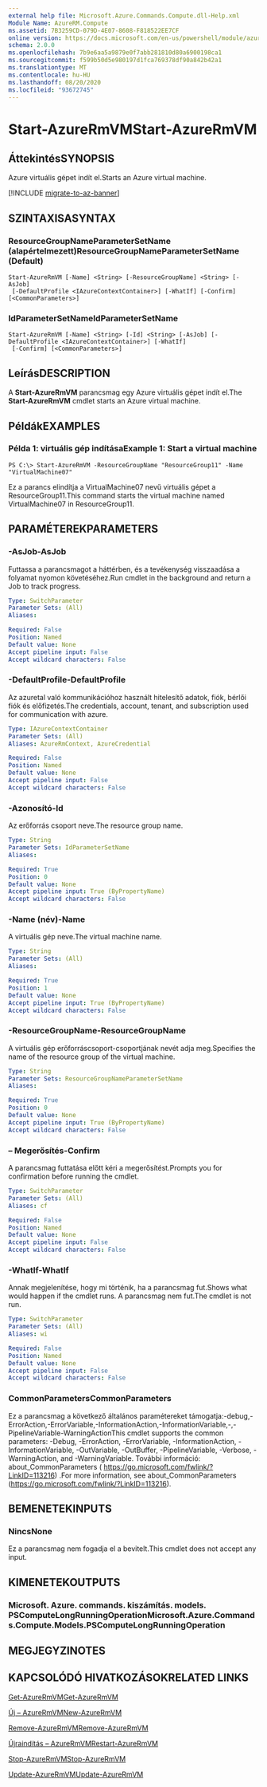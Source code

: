 ```yaml
---
external help file: Microsoft.Azure.Commands.Compute.dll-Help.xml
Module Name: AzureRM.Compute
ms.assetid: 7B3259CD-079D-4E07-8608-F818522EE7CF
online version: https://docs.microsoft.com/en-us/powershell/module/azurerm.compute/start-azurermvm
schema: 2.0.0
ms.openlocfilehash: 7b9e6aa5a9879e0f7abb281810d80a6900198ca1
ms.sourcegitcommit: f599b50d5e980197d1fca769378df90a842b42a1
ms.translationtype: MT
ms.contentlocale: hu-HU
ms.lasthandoff: 08/20/2020
ms.locfileid: "93672745"
---
```

# <span data-ttu-id="2ad30-101">Start-AzureRmVM</span><span class="sxs-lookup"><span data-stu-id="2ad30-101">Start-AzureRmVM</span></span>

## <span data-ttu-id="2ad30-102">Áttekintés</span><span class="sxs-lookup"><span data-stu-id="2ad30-102">SYNOPSIS</span></span>
<span data-ttu-id="2ad30-103">Azure virtuális gépet indít el.</span><span class="sxs-lookup"><span data-stu-id="2ad30-103">Starts an Azure virtual machine.</span></span>

[!INCLUDE [migrate-to-az-banner](../../includes/migrate-to-az-banner.md)]

## <span data-ttu-id="2ad30-104">SZINTAXISA</span><span class="sxs-lookup"><span data-stu-id="2ad30-104">SYNTAX</span></span>

### <span data-ttu-id="2ad30-105">ResourceGroupNameParameterSetName (alapértelmezett)</span><span class="sxs-lookup"><span data-stu-id="2ad30-105">ResourceGroupNameParameterSetName (Default)</span></span>
```
Start-AzureRmVM [-Name] <String> [-ResourceGroupName] <String> [-AsJob]
 [-DefaultProfile <IAzureContextContainer>] [-WhatIf] [-Confirm] [<CommonParameters>]
```

### <span data-ttu-id="2ad30-106">IdParameterSetName</span><span class="sxs-lookup"><span data-stu-id="2ad30-106">IdParameterSetName</span></span>
```
Start-AzureRmVM [-Name] <String> [-Id] <String> [-AsJob] [-DefaultProfile <IAzureContextContainer>] [-WhatIf]
 [-Confirm] [<CommonParameters>]
```

## <span data-ttu-id="2ad30-107">Leírás</span><span class="sxs-lookup"><span data-stu-id="2ad30-107">DESCRIPTION</span></span>
<span data-ttu-id="2ad30-108">A **Start-AzureRmVM** parancsmag egy Azure virtuális gépet indít el.</span><span class="sxs-lookup"><span data-stu-id="2ad30-108">The **Start-AzureRmVM** cmdlet starts an Azure virtual machine.</span></span>

## <span data-ttu-id="2ad30-109">Példák</span><span class="sxs-lookup"><span data-stu-id="2ad30-109">EXAMPLES</span></span>

### <span data-ttu-id="2ad30-110">Példa 1: virtuális gép indítása</span><span class="sxs-lookup"><span data-stu-id="2ad30-110">Example 1: Start a virtual machine</span></span>
```
PS C:\> Start-AzureRmVM -ResourceGroupName "ResourceGroup11" -Name "VirtualMachine07"
```

<span data-ttu-id="2ad30-111">Ez a parancs elindítja a VirtualMachine07 nevű virtuális gépet a ResourceGroup11.</span><span class="sxs-lookup"><span data-stu-id="2ad30-111">This command starts the virtual machine named VirtualMachine07 in ResourceGroup11.</span></span>

## <span data-ttu-id="2ad30-112">PARAMÉTEREK</span><span class="sxs-lookup"><span data-stu-id="2ad30-112">PARAMETERS</span></span>

### <span data-ttu-id="2ad30-113">-AsJob</span><span class="sxs-lookup"><span data-stu-id="2ad30-113">-AsJob</span></span>
<span data-ttu-id="2ad30-114">Futtassa a parancsmagot a háttérben, és a tevékenység visszaadása a folyamat nyomon követéséhez.</span><span class="sxs-lookup"><span data-stu-id="2ad30-114">Run cmdlet in the background and return a Job to track progress.</span></span>

```yaml
Type: SwitchParameter
Parameter Sets: (All)
Aliases:

Required: False
Position: Named
Default value: None
Accept pipeline input: False
Accept wildcard characters: False
```

### <span data-ttu-id="2ad30-115">-DefaultProfile</span><span class="sxs-lookup"><span data-stu-id="2ad30-115">-DefaultProfile</span></span>
<span data-ttu-id="2ad30-116">Az azuretal való kommunikációhoz használt hitelesítő adatok, fiók, bérlői fiók és előfizetés.</span><span class="sxs-lookup"><span data-stu-id="2ad30-116">The credentials, account, tenant, and subscription used for communication with azure.</span></span>

```yaml
Type: IAzureContextContainer
Parameter Sets: (All)
Aliases: AzureRmContext, AzureCredential

Required: False
Position: Named
Default value: None
Accept pipeline input: False
Accept wildcard characters: False
```

### <span data-ttu-id="2ad30-117">-Azonosító</span><span class="sxs-lookup"><span data-stu-id="2ad30-117">-Id</span></span>
<span data-ttu-id="2ad30-118">Az erőforrás csoport neve.</span><span class="sxs-lookup"><span data-stu-id="2ad30-118">The resource group name.</span></span>

```yaml
Type: String
Parameter Sets: IdParameterSetName
Aliases:

Required: True
Position: 0
Default value: None
Accept pipeline input: True (ByPropertyName)
Accept wildcard characters: False
```

### <span data-ttu-id="2ad30-119">-Name (név)</span><span class="sxs-lookup"><span data-stu-id="2ad30-119">-Name</span></span>
<span data-ttu-id="2ad30-120">A virtuális gép neve.</span><span class="sxs-lookup"><span data-stu-id="2ad30-120">The virtual machine name.</span></span>

```yaml
Type: String
Parameter Sets: (All)
Aliases:

Required: True
Position: 1
Default value: None
Accept pipeline input: True (ByPropertyName)
Accept wildcard characters: False
```

### <span data-ttu-id="2ad30-121">-ResourceGroupName</span><span class="sxs-lookup"><span data-stu-id="2ad30-121">-ResourceGroupName</span></span>
<span data-ttu-id="2ad30-122">A virtuális gép erőforráscsoport-csoportjának nevét adja meg.</span><span class="sxs-lookup"><span data-stu-id="2ad30-122">Specifies the name of the resource group of the virtual machine.</span></span>

```yaml
Type: String
Parameter Sets: ResourceGroupNameParameterSetName
Aliases:

Required: True
Position: 0
Default value: None
Accept pipeline input: True (ByPropertyName)
Accept wildcard characters: False
```

### <span data-ttu-id="2ad30-123">– Megerősítés</span><span class="sxs-lookup"><span data-stu-id="2ad30-123">-Confirm</span></span>
<span data-ttu-id="2ad30-124">A parancsmag futtatása előtt kéri a megerősítést.</span><span class="sxs-lookup"><span data-stu-id="2ad30-124">Prompts you for confirmation before running the cmdlet.</span></span>

```yaml
Type: SwitchParameter
Parameter Sets: (All)
Aliases: cf

Required: False
Position: Named
Default value: None
Accept pipeline input: False
Accept wildcard characters: False
```

### <span data-ttu-id="2ad30-125">-WhatIf</span><span class="sxs-lookup"><span data-stu-id="2ad30-125">-WhatIf</span></span>
<span data-ttu-id="2ad30-126">Annak megjelenítése, hogy mi történik, ha a parancsmag fut.</span><span class="sxs-lookup"><span data-stu-id="2ad30-126">Shows what would happen if the cmdlet runs.</span></span> <span data-ttu-id="2ad30-127">A parancsmag nem fut.</span><span class="sxs-lookup"><span data-stu-id="2ad30-127">The cmdlet is not run.</span></span>

```yaml
Type: SwitchParameter
Parameter Sets: (All)
Aliases: wi

Required: False
Position: Named
Default value: None
Accept pipeline input: False
Accept wildcard characters: False
```

### <span data-ttu-id="2ad30-128">CommonParameters</span><span class="sxs-lookup"><span data-stu-id="2ad30-128">CommonParameters</span></span>
<span data-ttu-id="2ad30-129">Ez a parancsmag a következő általános paramétereket támogatja:-debug,-ErrorAction,-ErrorVariable,-InformationAction,-InformationVariable,-,-PipelineVariable-WarningAction</span><span class="sxs-lookup"><span data-stu-id="2ad30-129">This cmdlet supports the common parameters: -Debug, -ErrorAction, -ErrorVariable, -InformationAction, -InformationVariable, -OutVariable, -OutBuffer, -PipelineVariable, -Verbose, -WarningAction, and -WarningVariable.</span></span> <span data-ttu-id="2ad30-130">További információ: about_CommonParameters ( https://go.microsoft.com/fwlink/?LinkID=113216) .</span><span class="sxs-lookup"><span data-stu-id="2ad30-130">For more information, see about_CommonParameters (https://go.microsoft.com/fwlink/?LinkID=113216).</span></span>

## <span data-ttu-id="2ad30-131">BEMENETEK</span><span class="sxs-lookup"><span data-stu-id="2ad30-131">INPUTS</span></span>

### <span data-ttu-id="2ad30-132">Nincs</span><span class="sxs-lookup"><span data-stu-id="2ad30-132">None</span></span>
<span data-ttu-id="2ad30-133">Ez a parancsmag nem fogadja el a bevitelt.</span><span class="sxs-lookup"><span data-stu-id="2ad30-133">This cmdlet does not accept any input.</span></span>

## <span data-ttu-id="2ad30-134">KIMENETEK</span><span class="sxs-lookup"><span data-stu-id="2ad30-134">OUTPUTS</span></span>

### <span data-ttu-id="2ad30-135">Microsoft. Azure. commands. kiszámítás. models. PSComputeLongRunningOperation</span><span class="sxs-lookup"><span data-stu-id="2ad30-135">Microsoft.Azure.Commands.Compute.Models.PSComputeLongRunningOperation</span></span>

## <span data-ttu-id="2ad30-136">MEGJEGYZI</span><span class="sxs-lookup"><span data-stu-id="2ad30-136">NOTES</span></span>

## <span data-ttu-id="2ad30-137">KAPCSOLÓDÓ HIVATKOZÁSOK</span><span class="sxs-lookup"><span data-stu-id="2ad30-137">RELATED LINKS</span></span>

[<span data-ttu-id="2ad30-138">Get-AzureRmVM</span><span class="sxs-lookup"><span data-stu-id="2ad30-138">Get-AzureRmVM</span></span>](./Get-AzureRmVM.md)

[<span data-ttu-id="2ad30-139">Új – AzureRmVM</span><span class="sxs-lookup"><span data-stu-id="2ad30-139">New-AzureRmVM</span></span>](./New-AzureRmVM.md)

[<span data-ttu-id="2ad30-140">Remove-AzureRmVM</span><span class="sxs-lookup"><span data-stu-id="2ad30-140">Remove-AzureRmVM</span></span>](./Remove-AzureRmVM.md)

[<span data-ttu-id="2ad30-141">Újraindítás – AzureRmVM</span><span class="sxs-lookup"><span data-stu-id="2ad30-141">Restart-AzureRmVM</span></span>](./Restart-AzureRmVM.md)

[<span data-ttu-id="2ad30-142">Stop-AzureRmVM</span><span class="sxs-lookup"><span data-stu-id="2ad30-142">Stop-AzureRmVM</span></span>](./Stop-AzureRmVM.md)

[<span data-ttu-id="2ad30-143">Update-AzureRmVM</span><span class="sxs-lookup"><span data-stu-id="2ad30-143">Update-AzureRmVM</span></span>](./Update-AzureRmVM.md)


